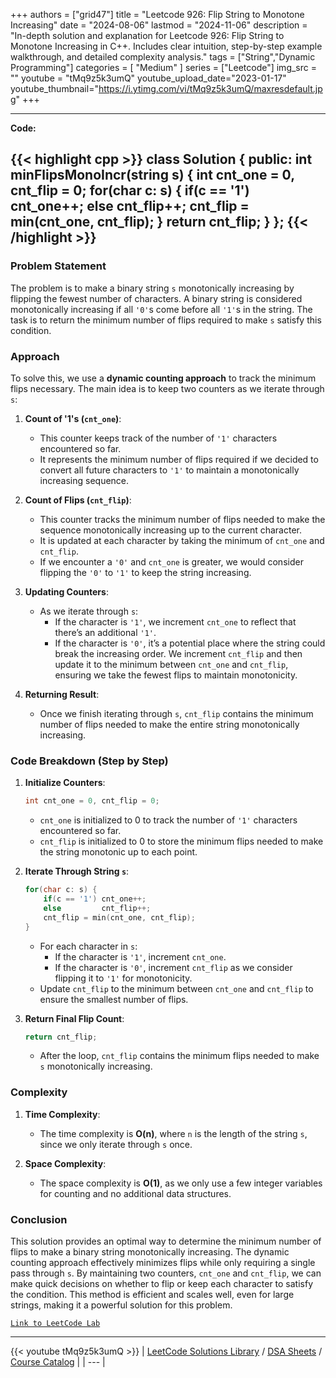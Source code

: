 
+++
authors = ["grid47"]
title = "Leetcode 926: Flip String to Monotone Increasing"
date = "2024-08-06"
lastmod = "2024-11-06"
description = "In-depth solution and explanation for Leetcode 926: Flip String to Monotone Increasing in C++. Includes clear intuition, step-by-step example walkthrough, and detailed complexity analysis."
tags = ["String","Dynamic Programming"]
categories = [
    "Medium"
]
series = ["Leetcode"]
img_src = ""
youtube = "tMq9z5k3umQ"
youtube_upload_date="2023-01-17"
youtube_thumbnail="https://i.ytimg.com/vi/tMq9z5k3umQ/maxresdefault.jpg"
+++



---
**Code:**

{{< highlight cpp >}}
class Solution {
public:
    int minFlipsMonoIncr(string s) {
        int cnt_one = 0, cnt_flip = 0;
        for(char c: s) {
            if(c == '1') cnt_one++;
            else         cnt_flip++;
            cnt_flip = min(cnt_one, cnt_flip);
        }
        return cnt_flip;
    }
};
{{< /highlight >}}
---

### Problem Statement

The problem is to make a binary string `s` monotonically increasing by flipping the fewest number of characters. A binary string is considered monotonically increasing if all `'0'`s come before all `'1'`s in the string. The task is to return the minimum number of flips required to make `s` satisfy this condition.

### Approach

To solve this, we use a **dynamic counting approach** to track the minimum flips necessary. The main idea is to keep two counters as we iterate through `s`:

1. **Count of '1's (`cnt_one`)**:
   - This counter keeps track of the number of `'1'` characters encountered so far.
   - It represents the minimum number of flips required if we decided to convert all future characters to `'1'` to maintain a monotonically increasing sequence.

2. **Count of Flips (`cnt_flip`)**:
   - This counter tracks the minimum number of flips needed to make the sequence monotonically increasing up to the current character.
   - It is updated at each character by taking the minimum of `cnt_one` and `cnt_flip`.
   - If we encounter a `'0'` and `cnt_one` is greater, we would consider flipping the `'0'` to `'1'` to keep the string increasing.

3. **Updating Counters**:
   - As we iterate through `s`:
     - If the character is `'1'`, we increment `cnt_one` to reflect that there’s an additional `'1'`.
     - If the character is `'0'`, it’s a potential place where the string could break the increasing order. We increment `cnt_flip` and then update it to the minimum between `cnt_one` and `cnt_flip`, ensuring we take the fewest flips to maintain monotonicity.

4. **Returning Result**:
   - Once we finish iterating through `s`, `cnt_flip` contains the minimum number of flips needed to make the entire string monotonically increasing.

### Code Breakdown (Step by Step)

1. **Initialize Counters**:
   ```cpp
   int cnt_one = 0, cnt_flip = 0;
   ```
   - `cnt_one` is initialized to 0 to track the number of `'1'` characters encountered so far.
   - `cnt_flip` is initialized to 0 to store the minimum flips needed to make the string monotonic up to each point.

2. **Iterate Through String `s`**:
   ```cpp
   for(char c: s) {
       if(c == '1') cnt_one++;
       else         cnt_flip++;
       cnt_flip = min(cnt_one, cnt_flip);
   }
   ```
   - For each character in `s`:
     - If the character is `'1'`, increment `cnt_one`.
     - If the character is `'0'`, increment `cnt_flip` as we consider flipping it to `'1'` for monotonicity.
   - Update `cnt_flip` to the minimum between `cnt_one` and `cnt_flip` to ensure the smallest number of flips.

3. **Return Final Flip Count**:
   ```cpp
   return cnt_flip;
   ```
   - After the loop, `cnt_flip` contains the minimum flips needed to make `s` monotonically increasing.

### Complexity

1. **Time Complexity**:
   - The time complexity is **O(n)**, where `n` is the length of the string `s`, since we only iterate through `s` once.

2. **Space Complexity**:
   - The space complexity is **O(1)**, as we only use a few integer variables for counting and no additional data structures.

### Conclusion

This solution provides an optimal way to determine the minimum number of flips to make a binary string monotonically increasing. The dynamic counting approach effectively minimizes flips while only requiring a single pass through `s`. By maintaining two counters, `cnt_one` and `cnt_flip`, we can make quick decisions on whether to flip or keep each character to satisfy the condition. This method is efficient and scales well, even for large strings, making it a powerful solution for this problem.

[`Link to LeetCode Lab`](https://leetcode.com/problems/flip-string-to-monotone-increasing/description/)

---
{{< youtube tMq9z5k3umQ >}}
| [LeetCode Solutions Library](https://grid47.xyz/leetcode/) / [DSA Sheets](https://grid47.xyz/sheets/) / [Course Catalog](https://grid47.xyz/courses/) |
| --- |
